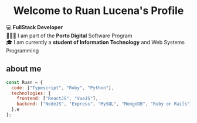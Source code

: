 <p align="center">
  <h1 align="center">Welcome to Ruan Lucena</a>'s Profile</h1>
</p>

💻 **FullStack Developer**
<br>
👨🏻‍💻 I am part of the **Porto Digital** Software Program
<br>
🎓 I am currently a **student of Information Technology** and Web Systems Programming

## about me

```javascript
const Ruan = {
  code: ["Typescript", "Ruby", "Python"],
  technologies: {
    frontend: ["ReactJS", "VueJS"],
    backend: ["NodeJS", "Express", "MySQL", "MongoDB", "Ruby on Rails"],
  },e
};
```



